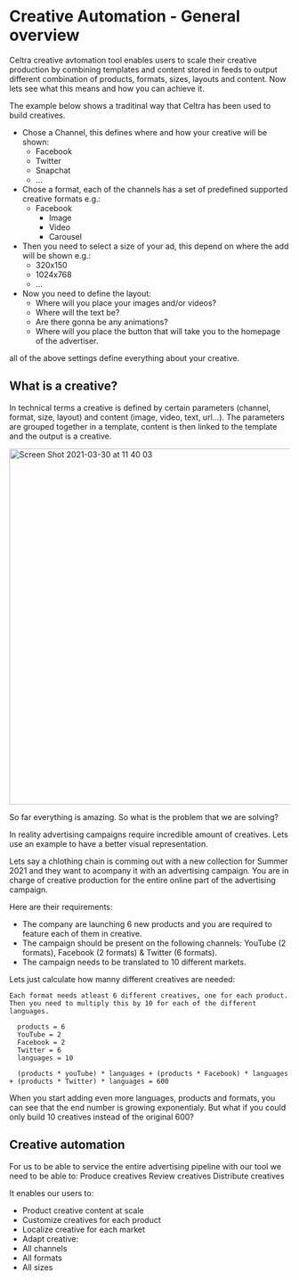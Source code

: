 # Creative Automation - General overview

Celtra creative avtomation tool enables users to scale their creative production by combining templates and content stored in feeds to output different combination of products, formats, sizes, layouts and content. Now lets see what this means and how you can achieve it.

The example below shows a traditinal way that Celtra has been used to build creatives.

* Chose a Channel, this defines where and how your creative will be shown:
  + Facebook
  + Twitter
  + Snapchat
  + ...
* Chose a format, each of the channels has a set of predefined supported creative formats e.g.:
  + Facebook
    - Image
    - Video
    - Carousel
* Then you need to select a size of your ad, this depend on where the add will be shown e.g.:
  + 320x150
  + 1024x768
  + ...
* Now you need to define the layout:
  + Where will you place your images and/or videos?
  + Where will the text be?
  + Are there gonna be any animations?
  + Where will you place the button that will take you to the homepage of the advertiser.

all of the above settings define everything about your creative. 

## What is a creative?

In technical terms a creative is defined by certain parameters (channel, format, size, layout) and content (image, video, text, url...).
The parameters are grouped together in a template, content is then linked to the template and the output is a creative.

<img width="639" alt="Screen Shot 2021-03-30 at 11 40 03" src="https://user-images.githubusercontent.com/14069474/112968559-b713c400-914c-11eb-9c6c-061e36362a37.png">


So far everything is amazing. So what is the problem that we are solving?

In reality advertising campaigns require incredible amount of creatives. Lets use an example to have a better visual representation.

Lets say a chlothing chain is comming out with a new collection for Summer 2021 and they want to acompany it with an advertising campaign. You are in charge of creative production for the entire online part of the advertising campaign.

Here are their requirements:
* The company are launching 6 new products and you are required to feature each of them in creative.
* The campaign should be present on the following channels: YouTube (2 formats), Facebook (2 formats) & Twitter (6 formats).
* The campaign needs to be translated to 10 different markets. 

Lets just calculate how manny different creatives are needed:

```
Each format needs atleast 6 different creatives, one for each product. 
Then you need to multiply this by 10 for each of the different languages. 

  products = 6
  YouTube = 2
  Facebook = 2
  Twitter = 6
  languages = 10
  
  (products * youTube) * languages + (products * Facebook) * languages + (products * Twitter) * languages = 600
```

When you start adding even more languages, products and formats, you can see that the end number is growing exponentialy.
But what if you could only build 10 creatives instead of the original 600?

## Creative automation







For us to be able to service the entire advertising pipeline with our tool we need to be able to:
Produce creatives
Review creatives
Distribute creatives




It enables our users to:
  * Product creative content at scale
  * Customize creatives for each product
  * Localize creative for each market
  * Adapt creative:
  *   All channels
  *   All formats
  *   All sizes


